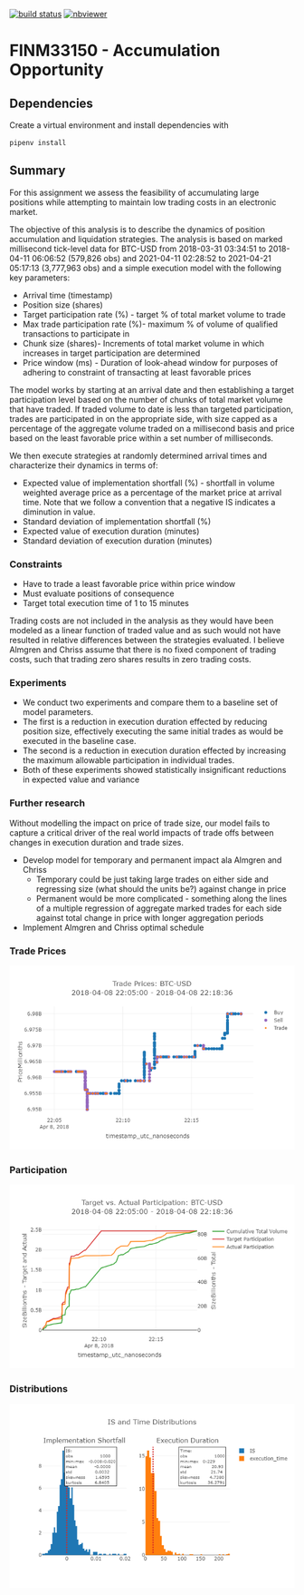 [![build status](https://github.com/CalebEverett/finm33150-accumulation-opportunity/actions/workflows/build.yml/badge.svg)](https://github.com/CalebEverett/finm33150-accumulation-opportunity/actions/workflows/build.yml)
[![nbviewer](https://raw.githubusercontent.com/jupyter/design/master/logos/Badges/nbviewer_badge.svg)](https://nbviewer.jupyter.org/github/CalebEverett/finm33150-accumulation-opportunity/blob/master/accumulation_opportunity.ipynb)

# FINM33150 - Accumulation Opportunity

## Dependencies

Create a virtual environment and install dependencies with

    pipenv install

## Summary
For this assignment we assess the feasibility of accumulating large positions while attempting to maintain low trading
costs in an electronic market.

The objective of this analysis is to describe the dynamics of position accumulation and liquidation strategies. The analysis is based on marked millisecond tick-level data for BTC-USD from 
2018-03-31 03:34:51 to 2018-04-11 06:06:52 (579,826 obs) and 2021-04-11 02:28:52 to 2021-04-21 05:17:13 (3,777,963 obs) and a simple execution model with the following key parameters:
* Arrival time (timestamp)
* Position size (shares)
* Target participation rate (%) - target % of total market volume to trade
* Max trade participation rate (%)- maximum % of volume of qualified transactions to participate in
* Chunk size (shares)- Increments of total market volume in which increases in target participation are determined
* Price window (ms) - Duration of look-ahead window for purposes of adhering to constraint of transacting at least favorable prices

The model works by starting at an arrival date and then establishing a target participation level based on the number of chunks of total market volume that have traded. If traded volume to date is less than targeted participation, trades are participated in on the appropriate side, with size capped as a percentage of the aggregate volume traded on a millisecond basis and price based on the least favorable price within a set number of milliseconds.

We then execute strategies at randomly determined arrival times and characterize their dynamics in terms of:
* Expected value of implementation shortfall (%) - shortfall in volume weighted average price as a percentage of the market price at arrival time. Note that we follow a convention that a negative IS indicates a diminution in value.
* Standard deviation of implementation shortfall (%)
* Expected value of execution duration (minutes)
* Standard deviation of execution duration (minutes)

### Constraints
* Have to trade a least favorable price within price window
* Must evaluate positions of consequence
* Target total execution time of 1 to 15 minutes

Trading costs are not included in the analysis as they would have been modeled as a linear function of traded value and as such would not have resulted in relative differences between the strategies evaluated. I believe Almgren and Chriss assume that there is no fixed component of trading costs, such that trading zero shares results in zero trading costs.

### Experiments
* We conduct two experiments and compare them to a baseline set of model parameters.
* The first is a reduction in execution duration effected by reducing position size, effectively executing the same initial trades as would be executed in the baseline case.
* The second is a reduction in execution duration effected by increasing the maximum allowable participation in individual trades.
* Both of these experiments showed statistically insignificant reductions in expected value and variance

### Further research
Without modelling the impact on price of trade size, our model fails to capture a critical driver of the real world impacts of trade offs between changes in execution duration and trade sizes.
* Develop model for temporary and permanent impact ala Almgren and Chriss
    * Temporary could be just taking large trades on either side and regressing size (what should the units be?) against change in price
    * Permanent would be more complicated - something along the lines of a multiple regression of aggregate marked trades for each side against total change in price with longer aggregation periods
* Implement Almgren and Chriss optimal schedule


### Trade Prices
![trade prices](prices.png)

### Participation
![participation](participation.png)

### Distributions
![distributions](distributions.png)